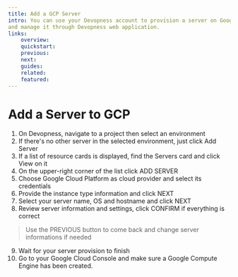```yaml
---
title: Add a GCP Server
intro: You can use your Devopness account to provision a server on Google Cloud Platform using Google Compute Engine
and manage it through Devopness web application.
links:
    overview:
    quickstart:
    previous:
    next:
    guides:
    related:
    featured:
---
```


# Add a Server to GCP
1. On Devopness, navigate to a project then select an environment
2. If there's no other server in the selected environment, just click Add Server
3. If a list of resource cards is displayed, find the Servers card and click View on it
4. On the upper-right corner of the list click ADD SERVER
5. Choose Google Cloud Platform as cloud provider and select its credentials
6. Provide the instance type information and click NEXT
7. Select your server name, OS and hostname and click NEXT
8. Review server information and settings, click CONFIRM if everything is correct
> Use the PREVIOUS button to come back and change server informations if needed
9. Wait for your server provision to finish 
10. Go to your Google Cloud Console and make sure a Google Compute Engine has been created.